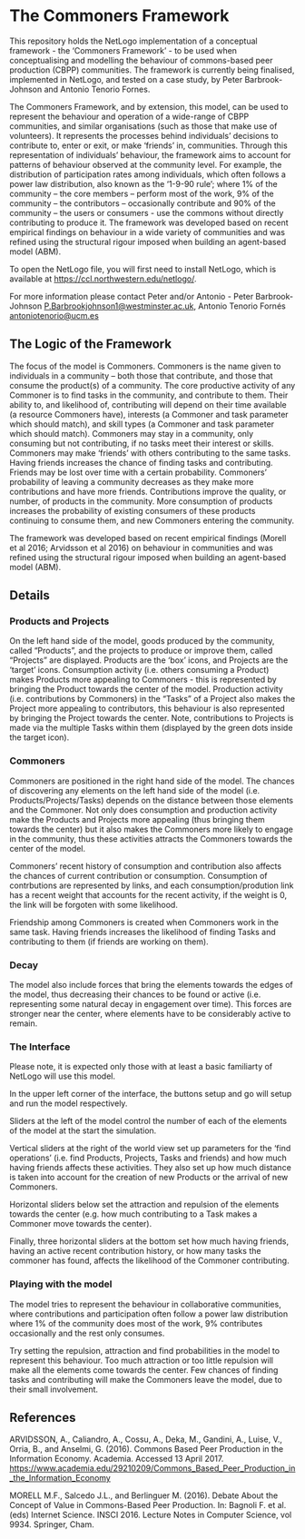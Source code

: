 # The Commoners Framework

This repository holds the NetLogo implementation of a conceptual framework - the ‘Commoners Framework’ - to be used when conceptualising and modelling the behaviour of commons-based peer production (CBPP) communities. The framework is currently being finalised, implemented in NetLogo, and tested on a case study, by Peter Barbrook-Johnson and Antonio Tenorio Fornes.

The Commoners Framework, and by extension, this model, can be used to represent the behaviour and operation of a wide-range of CBPP communities, and similar organisations (such as those that make use of volunteers). It represents the processes behind individuals’ decisions to contribute to, enter or exit, or make ‘friends’ in, communities. Through this representation of individuals’ behaviour, the framework aims to account for patterns of behaviour observed at the community level. For example, the distribution of participation rates among individuals, which often follows a power law distribution, also known as the ‘1-9-90 rule’; where 1% of the community – the core members – perform most of the work, 9% of the community – the contributors – occasionally contribute and 90% of the community – the users or consumers - use the commons without directly contributing to produce it. The framework was developed based on recent empirical findings on behaviour in a wide variety of communities and was refined using the structural rigour imposed when building an agent-based model (ABM).

To open the NetLogo file, you will first need to install NetLogo, which is available at https://ccl.northwestern.edu/netlogo/.

For more information please contact Peter and/or Antonio - Peter Barbrook-Johnson <P.Barbrookjohnson1@westminster.ac.uk>, Antonio Tenorio Fornés <antoniotenorio@ucm.es> 


## The Logic of the Framework

The focus of the model is Commoners. Commoners is the name given to individuals in a community – both those that contribute, and those that consume the product(s) of a community. The core productive activity of any Commoner is to find tasks in the community, and contribute to them. Their ability to, and likelihood of, contributing will depend on their time available (a resource Commoners have), interests (a Commoner and task parameter which should match), and skill types (a Commoner and task parameter which should match). Commoners may stay in a community, only consuming but not contributing, if no tasks meet their interest or skills. Commoners may make ‘friends’ with others contributing to the same tasks. Having friends increases the chance of finding tasks and contributing. Friends may be lost over time with a certain probability. Commoners’ probability of leaving a community decreases as they make more contributions and have more friends. Contributions improve the quality, or number, of products in the community. More consumption of products increases the probability of existing consumers of these products continuing to consume them, and new Commoners entering the community.

The framework was developed based on recent empirical findings (Morell et al 2016; Arvidsson et al 2016) on behaviour in communities and was refined using the structural rigour imposed when building an agent-based model (ABM). 


## Details


### Products and Projects

On the left hand side of the model, goods produced by the community, called “Products”, and the projects to produce or improve them, called “Projects” are displayed. Products are the ‘box’ icons, and Projects are the ‘target’ icons. Consumption activity (i.e. others consuming a Product) makes Products more appealing to Commoners - this is represented by bringing the Product towards the center of the model. Production activity (i.e. contributions by Commoners) in the “Tasks” of a Project also makes the Project more appealing to contributors, this behaviour is also represented by bringing the Project towards the center. Note, contributions to Projects is made via the multiple Tasks within them (displayed by the green dots inside the target icon).


### Commoners

Commoners are positioned in the right hand side of the model. The chances of discovering any elements on the left hand side of the model (i.e. Products/Projects/Tasks) depends on the distance between those elements and the Commoner. Not only does consumption and production activity make the Products and Projects more appealing (thus bringing them towards the center) but it also makes the Commoners more likely to engage in the community, thus these activities attracts the Commoners towards the center of the model.

Commoners’ recent history of consumption and contribution also affects the chances of current contribution or consumption. Consumption of contrbutions are represented by links, and each consumption/prodution link has a recent weight that accounts for the recent activity, if the weight is 0, the link will be forgoten with some likelihood.

Friendship among Commoners is created when Commoners work in the same task. Having friends increases the likelihood of finding Tasks and contributing to them (if friends are working on them).


### Decay

The model also include forces that bring the elements towards the edges of the model, thus decreasing their chances to be found or active (i.e. representing some natural decay in engagement over time). This forces are stronger near the center, where elements have to be considerably active to remain.


### The Interface

Please note, it is expected only those with at least a basic familiarty of NetLogo will use this model.

In the upper left corner of the interface, the buttons setup and go will setup and run the model respectively.

Sliders at the left of the model control the number of each of the elements of the model at the start the simulation.

Vertical sliders at the right of the world view set up parameters for the ‘find operations’ (i.e. find Products, Projects, Tasks and friends) and how much having friends affects these activities. They also set up how much distance is taken into account for the creation of new Products or the arrival of new Commoners.

Horizontal sliders below set the attraction and repulsion of the elements towards the center (e.g. how much contributing to a Task makes a Commoner move towards the center).

Finally, three horizontal sliders at the bottom set how much having friends, having an active recent contribution history, or how many tasks the commoner has found, affects the likelihood of the Commoner contributing.


### Playing with the model

The model tries to represent the behaviour in collaborative communities, where contributions and participation often follow a power law distribution where 1% of the community does most of the work, 9% contributes occasionally and the rest only consumes.

Try setting the repulsion, attraction and find probabilities in the model to represent this behaviour. Too much attraction or too little repulsion will make all the elements come towards the center. Few chances of finding tasks and contributing will make the Commoners leave the model, due to their small involvement.


## References

ARVIDSSON, A., Caliandro, A., Cossu, A., Deka, M., Gandini, A., Luise, V., Orria, B., and Anselmi, G. (2016). Commons Based Peer Production in the Information Economy. Academia. Accessed 13 April 2017. https://www.academia.edu/29210209/Commons_Based_Peer_Production_in_the_Information_Economy 

MORELL M.F., Salcedo J.L., and Berlinguer M. (2016). Debate About the Concept of Value in Commons-Based Peer Production. In: Bagnoli F. et al. (eds) Internet Science. INSCI 2016. Lecture Notes in Computer Science, vol 9934. Springer, Cham.

